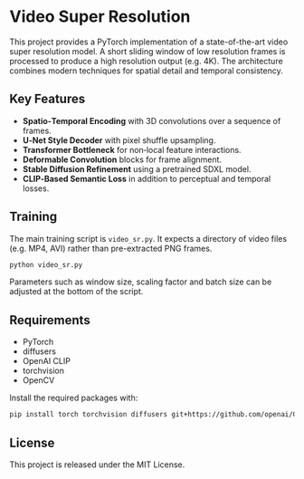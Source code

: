 # Video Super Resolution

This project provides a PyTorch implementation of a state-of-the-art video super resolution model. A short sliding window of low resolution frames is processed to produce a high resolution output (e.g. 4K). The architecture combines modern techniques for spatial detail and temporal consistency.

## Key Features

- **Spatio‑Temporal Encoding** with 3D convolutions over a sequence of frames.
- **U‑Net Style Decoder** with pixel shuffle upsampling.
- **Transformer Bottleneck** for non‑local feature interactions.
- **Deformable Convolution** blocks for frame alignment.
- **Stable Diffusion Refinement** using a pretrained SDXL model.
- **CLIP‑Based Semantic Loss** in addition to perceptual and temporal losses.

## Training

The main training script is `video_sr.py`. It expects a directory of video files (e.g. MP4, AVI) rather than pre-extracted PNG frames.

```bash
python video_sr.py
```

Parameters such as window size, scaling factor and batch size can be adjusted at the bottom of the script.

## Requirements

- PyTorch
- diffusers
- OpenAI CLIP
- torchvision
- OpenCV

Install the required packages with:

```bash
pip install torch torchvision diffusers git+https://github.com/openai/CLIP.git opencv-python
```

## License

This project is released under the MIT License.
